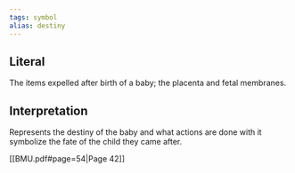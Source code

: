 ```yaml
---
tags: symbol
alias: destiny
---
```

## Literal
The items expelled after birth of a baby; the placenta and fetal membranes.

## Interpretation
Represents the destiny of the baby and what actions are done with it symbolize the fate of the child they came after.

[[BMU.pdf#page=54|Page 42]]